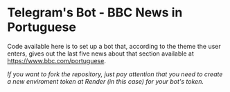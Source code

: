 # **Telegram's Bot - BBC News in Portuguese**

Code available here is to set up a bot that, according to the theme the user enters, gives out the last five news about that section available at https://www.bbc.com/portuguese.

*If you want to fork the repository, just pay attention that you need to create a new enviroment token at Render (in this case) for your bot's token.*
